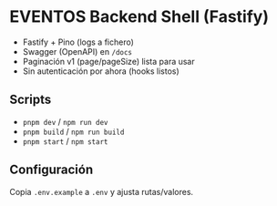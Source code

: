 # EVENTOS Backend Shell (Fastify)

- Fastify + Pino (logs a fichero)
- Swagger (OpenAPI) en `/docs`
- Paginación v1 (page/pageSize) lista para usar
- Sin autenticación por ahora (hooks listos)

## Scripts
- `pnpm dev` / `npm run dev`
- `pnpm build` / `npm run build`
- `pnpm start` / `npm start`

## Configuración
Copia `.env.example` a `.env` y ajusta rutas/valores.
